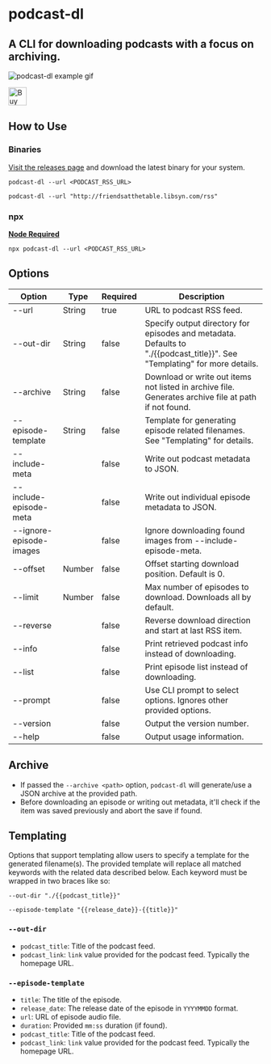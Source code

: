 # podcast-dl

## A CLI for downloading podcasts with a focus on archiving.

![podcast-dl example gif](./docs/podcast-dl-example.gif)

<a href='https://ko-fi.com/A0A01PXDX' target='_blank'><img height='36' style='border:0px;height:36px;' src='https://cdn.ko-fi.com/cdn/kofi2.png?v=2' border='0' alt='Buy Me a Coffee at ko-fi.com' /></a>

## How to Use

### Binaries

[Visit the releases page](https://github.com/lightpohl/podcast-dl/releases) and download the latest binary for your system.

`podcast-dl --url <PODCAST_RSS_URL>`

`podcast-dl --url "http://friendsatthetable.libsyn.com/rss"`

### npx

**[Node Required](https://nodejs.org/en/)**

`npx podcast-dl --url <PODCAST_RSS_URL>`

## Options

| Option                  | Type   | Required | Description                                                                                                               |
| ----------------------- | ------ | -------- | ------------------------------------------------------------------------------------------------------------------------- |
| --url                   | String | true     | URL to podcast RSS feed.                                                                                                  |
| --out-dir               | String | false    | Specify output directory for episodes and metadata. Defaults to "./{{podcast_title}}". See "Templating" for more details. |
| --archive               | String | false    | Download or write out items not listed in archive file. Generates archive file at path if not found.                      |
| --episode-template      | String | false    | Template for generating episode related filenames. See "Templating" for details.                                          |
| --include-meta          |        | false    | Write out podcast metadata to JSON.                                                                                       |
| --include-episode-meta  |        | false    | Write out individual episode metadata to JSON.                                                                            |
| --ignore-episode-images |        | false    | Ignore downloading found images from --include-episode-meta.                                                              |
| --offset                | Number | false    | Offset starting download position. Default is 0.                                                                          |
| --limit                 | Number | false    | Max number of episodes to download. Downloads all by default.                                                             |
| --reverse               |        | false    | Reverse download direction and start at last RSS item.                                                                    |
| --info                  |        | false    | Print retrieved podcast info instead of downloading.                                                                      |
| --list                  |        | false    | Print episode list instead of downloading.                                                                                |
| --prompt                |        | false    | Use CLI prompt to select options. Ignores other provided options.                                                         |
| --version               |        | false    | Output the version number.                                                                                                |
| --help                  |        | false    | Output usage information.                                                                                                 |

## Archive

- If passed the `--archive <path>` option, `podcast-dl` will generate/use a JSON archive at the provided path.
- Before downloading an episode or writing out metadata, it'll check if the item was saved previously and abort the save if found.

## Templating

Options that support templating allow users to specify a template for the generated filename(s). The provided template will replace all matched keywords with the related data described below. Each keyword must be wrapped in two braces like so:

`--out-dir "./{{podcast_title}}"`

`--episode-template "{{release_date}}-{{title}}"`

### `--out-dir`

- `podcast_title`: Title of the podcast feed.
- `podcast_link`: `link` value provided for the podcast feed. Typically the homepage URL.

### `--episode-template`

- `title`: The title of the episode.
- `release_date`: The release date of the episode in `YYYYMMDD` format.
- `url`: URL of episode audio file.
- `duration`: Provided `mm:ss` duration (if found).
- `podcast_title`: Title of the podcast feed.
- `podcast_link`: `link` value provided for the podcast feed. Typically the homepage URL.
